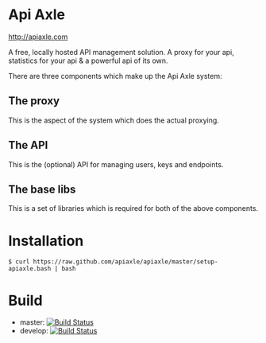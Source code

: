 # Api Axle

http://apiaxle.com

A free, locally hosted API management solution. A proxy for your api,
statistics for your api & a powerful api of its own.

There are three components which make up the Api Axle system:

## The proxy

This is the aspect of the system which does the actual proxying.

## The API

This is the (optional) API for managing users, keys and endpoints.

## The base libs

This is a set of libraries which is required for both of the above
components.

# Installation

    $ curl https://raw.github.com/apiaxle/apiaxle/master/setup-apiaxle.bash | bash

# Build

* master: [![Build Status](https://secure.travis-ci.org/apiaxle/apiaxle.png?branch=master)](http://travis-ci.org/apiaxle/apiaxle)
* develop: [![Build Status](https://secure.travis-ci.org/apiaxle/apiaxle.png?branch=develop)](http://travis-ci.org/apiaxle/apiaxle)
